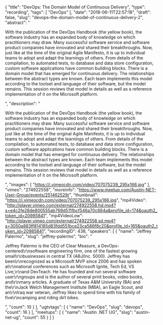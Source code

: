 {
  "title": "DevOps: The Domain Model of Continuous Delivery",
  "type": "recording",
  "tags": [
    "DevOps"
  ],
  "date": "2018-06-11T22:57:18",
  "draft": false,
  "slug": "devops-the-domain-model-of-continuous-delivery-2",
  "abstract": "<p>With the publication of the DevOps Handbook (the yellow book), the software industry has an expanded body of knowledge on which practitioners may draw. Many successful software service and software product companies have innovated and shared their breakthroughs. Now, just like at the time of the original Agile Manifesto, it is up to individual teams to adopt and adapt the learnings of others. From details of the compilation, to automated tests, to database and data store configuration, custom software applications have common building blocks. There is a domain model that has emerged for continuous delivery. The relationships between the abstract types are known. Each team implements this model according to the toolset and language of their software, but the model remains. This session reviews that model in details as well as a reference implementation of it on the Microsoft platform.</p>",
  "description": "<p>With the publication of the DevOps Handbook (the yellow book), the software industry has an expanded body of knowledge on which practitioners may draw. Many successful software service and software product companies have innovated and shared their breakthroughs. Now, just like at the time of the original Agile Manifesto, it is up to individual teams to adopt and adapt the learnings of others. From details of the compilation, to automated tests, to database and data store configuration, custom software applications have common building blocks. There is a domain model that has emerged for continuous delivery. The relationships between the abstract types are known. Each team implements this model according to the toolset and language of their software, but the model remains. This session reviews that model in details as well as a reference implementation of it on the Microsoft platform.</p>",
  "images": [
    "https://i.vimeocdn.com/video/707075239_295x166.jpg"
  ],
  "vimeo": "274922558",
  "moreinfo": "https://www.meetup.com/Austin-NET-User-Group/events/251462529/",
  "thumbnail": "https://i.vimeocdn.com/video/707075239_295x166.jpg",
  "mp4Video": "http://player.vimeo.com/external/274922558.hd.mp4?s=e4c2fe28de800555ab769d511fbcf546a70c664a&profile_id=174&oauth2_token_id=20985841",
  "mp4VideoLow": "http://player.vimeo.com/external/274922558.sd.mp4?s=3050a883ff814185d83fdd551bce23ca586f8c20&profile_id=165&oauth2_token_id=20985841",
  "recordingID": 438,
  "speakers": [
    {
      "name": "Jeffrey Palermo",
      "slug": "jeffrey-palermo",
      "bio": "<p>Jeffrey Palermo is the CEO of Clear Measure, a DevOps-centered\r\nsoftware engineering firm, one of the fastest growing small\r\nbusinesses in central TX (ABJ/Inc. 5000). Jeffrey has been\r\nrecognized as a Microsoft MVP since 2006 and has spoken at\r\nnational conferences such as Microsoft Ignite, Tech Ed, VS Live,\r\nand DevTeach. He has founded and run several software user\r\ngroups and is the author of several print books, video books, and\r\nmany articles. A graduate of Texas A&M University (BA) and the\r\nJack Welch Management Institute (MBA), an Eagle Scout, and an\r\nIraq war veteran, Jeffrey likes to spend time with his family of five\r\ncamping and riding dirt bikes.</p>",
      "count": 10
    }
  ],
  "ugtvtags": [
    {
      "name": "DevOps",
      "slug": "devops",
      "count": 16
    }
  ],
  "meetups": [
    {
      "name": "Austin .NET UG",
      "slug": "austin-net-ug",
      "count": 55
    }
  ]
}